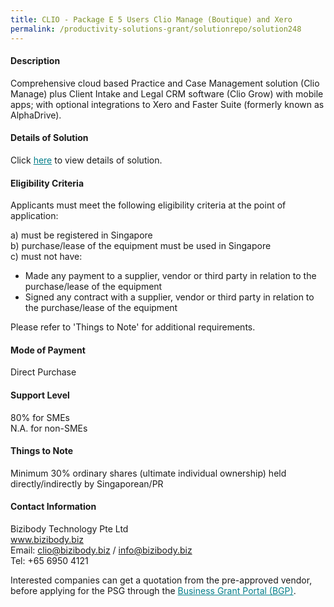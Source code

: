 ```yaml
---
title: CLIO - Package E 5 Users Clio Manage (Boutique) and Xero
permalink: /productivity-solutions-grant/solutionrepo/solution248
---
```


#### Description

Comprehensive cloud based Practice and Case Management solution (Clio Manage) plus Client Intake and Legal CRM software (Clio Grow) with mobile apps; with optional integrations to Xero and Faster Suite (formerly known as AlphaDrive). 


#### Details of Solution

Click <a href='https://govassist.gobusiness.gov.sg/images/psg/Bizibody_CLIO_Annex 3_CR wef8June2020_Part_5.pdf' style='color:#037e8a'>here</a> to view details of solution.

#### Eligibility Criteria

Applicants must meet the following eligibility criteria at the point of application:

a) must be registered in Singapore <br>
b) purchase/lease of the equipment must be used in Singapore <br>
c) must not have:
- Made any payment to a supplier, vendor or third party in relation to the purchase/lease of the equipment
- Signed any contract with a supplier, vendor or third party in relation to the purchase/lease of the equipment

Please refer to 'Things to Note' for additional requirements.

#### Mode of Payment
Direct Purchase

#### Support Level
80% for SMEs <br>
N.A. for non-SMEs

#### Things to Note
Minimum 30% ordinary shares (ultimate individual ownership) held directly/indirectly by Singaporean/PR

#### Contact Information
Bizibody Technology Pte Ltd<br>www.bizibody.biz<br>Email: clio@bizibody.biz / info@bizibody.biz<br>Tel: +65 6950 4121

Interested companies can get a quotation from the pre-approved vendor, before applying for the PSG through the <a target='_blank' style='color:#037e8a' href='https://www.businessgrants.gov.sg/'>Business Grant Portal (BGP)</a>.

